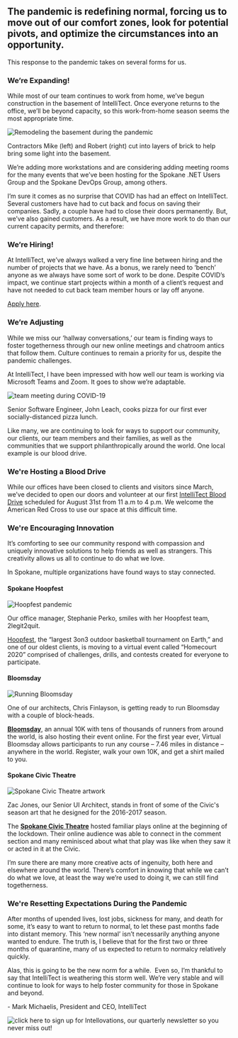 
## The pandemic is redefining normal, forcing us to move out of our comfort zones, look for potential pivots, and optimize the circumstances into an opportunity.

This response to the pandemic takes on several forms for us.

### We’re Expanding!

While most of our team continues to work from home, we’ve begun construction in the basement of IntelliTect. Once everyone returns to the office, we’ll be beyond capacity, so this work-from-home season seems the most appropriate time.

![Remodeling the basement during the pandemic](https://raw.githubusercontent.com/worseTyler/MarkdownBlogs/main/2020/08/intellitects-new-normal-pandemic/images/window-work-scaled.jpg)

Contractors Mike (left) and Robert (right) cut into layers of brick to help bring some light into the basement.

We’re adding more workstations and are considering adding meeting rooms for the many events that we’ve been hosting for the Spokane .NET Users Group and the Spokane DevOps Group, among others.

I’m sure it comes as no surprise that COVID has had an effect on IntelliTect. Several customers have had to cut back and focus on saving their companies. Sadly, a couple have had to close their doors permanently. But, we’ve also gained customers. As a result, we have more work to do than our current capacity permits, and therefore:

### We’re Hiring!

At IntelliTect, we’ve always walked a very fine line between hiring and the number of projects that we have. As a bonus, we rarely need to ‘bench’ anyone as we always have some sort of work to be done. Despite COVID’s impact, we continue start projects within a month of a client’s request and have not needed to cut back team member hours or lay off anyone.

[Apply here](https://www.indeed.com/viewjob?jk=d1dcdd6c01950057&from=tp-serp&tk=1ef0onkrhf90i800).

### We’re Adjusting

While we miss our ‘hallway conversations,’ our team is finding ways to foster togetherness through our new online meetings and chatroom antics that follow them. Culture continues to remain a priority for us, despite the pandemic challenges.

At IntelliTect, I have been impressed with how well our team is working via Microsoft Teams and Zoom. It goes to show we’re adaptable.

![team meeting during COVID-19](https://raw.githubusercontent.com/worseTyler/MarkdownBlogs/main/2020/08/intellitects-new-normal-pandemic/images/Pizza-party.jpg)

Senior Software Engineer, John Leach, cooks pizza for our first ever socially-distanced pizza lunch.

Like many, we are continuing to look for ways to support our community, our clients, our team members and their families, as well as the communities that we support philanthropically around the world. One local example is our blood drive.

### We're Hosting a Blood Drive

While our offices have been closed to clients and visitors since March, we’ve decided to open our doors and volunteer at our first [I](/intellitect-today-blood-drive-2020)[ntelliTect Blood Drive](/intellitect-today-blood-drive-2020) scheduled for August 31st from 11 a.m to 4 p.m. We welcome the American Red Cross to use our space at this difficult time.

### We're Encouraging Innovation

It’s comforting to see our community respond with compassion and uniquely innovative solutions to help friends as well as strangers. This creativity allows us all to continue to do what we love.

In Spokane, multiple organizations have found ways to stay connected.

#### Spokane Hoopfest

![Hoopfest pandemic](https://raw.githubusercontent.com/worseTyler/MarkdownBlogs/main/2020/08/intellitects-new-normal-pandemic/images/stephanie-hoopfest-1024x683.jpg)

Our office manager, Stephanie Perko, smiles with her Hoopfest team, 2legit2quit.

[Hoopfest](https://www.spokanehoopfest.net/), the “largest 3on3 outdoor basketball tournament on Earth,” and one of our oldest clients, is moving to a virtual event called “Homecourt 2020” comprised of challenges, drills, and contests created for everyone to participate.

#### Bloomsday

![Running Bloomsday](https://raw.githubusercontent.com/worseTyler/MarkdownBlogs/main/2020/08/intellitects-new-normal-pandemic/images/chris-bloomsday-1024x735.jpg)

One of our architects, Chris Finlayson, is getting ready to run Bloomsday with a couple of block-heads.

**[Bloomsday](https://www.bloomsdayrun.org/)**, an annual 10K with tens of thousands of runners from around the world, is also hosting their event online. For the first year ever, Virtual Bloomsday allows participants to run any course – 7.46 miles in distance – anywhere in the world. Register, walk your own 10K, and get a shirt mailed to you.

#### Spokane Civic Theatre

![Spokane Civic Theatre artwork](https://raw.githubusercontent.com/worseTyler/MarkdownBlogs/main/2020/08/intellitects-new-normal-pandemic/images/Zac-and-season-art.jpg)

Zac Jones, our Senior UI Architect, stands in front of some of the Civic's season art that he designed for the 2016-2017 season.

The **[Spokane Civic Theatre](https://spokanecivictheatre.com/)** hosted familiar plays online at the beginning of the lockdown. Their online audience was able to connect in the comment section and many reminisced about what that play was like when they saw it or acted in it at the Civic.

I’m sure there are many more creative acts of ingenuity, both here and elsewhere around the world. There’s comfort in knowing that while we can’t do what we love, at least the way we’re used to doing it, we can still find togetherness.

### We're Resetting Expectations During the Pandemic

After months of upended lives, lost jobs, sickness for many, and death for some, it’s easy to want to return to normal, to let these past months fade into distant memory. This ‘new normal’ isn’t necessarily anything anyone wanted to endure. The truth is, I believe that for the first two or three months of quarantine, many of us expected to return to normalcy relatively quickly.

Alas, this is going to be the new norm for a while.  Even so, I’m thankful to say that IntelliTect is weathering this storm well. We’re very stable and will continue to look for ways to help foster community for those in Spokane and beyond.

\- Mark Michaelis, President and CEO, IntelliTect

![click here to sign up for Intellovations, our quarterly newsletter so you never miss out!](https://raw.githubusercontent.com/worseTyler/MarkdownBlogs/main/2020/08/intellitects-new-normal-pandemic/images/Click-here-to-sign-up-1-1024x235.jpg)
